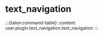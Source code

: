 # text_navigation

:::{talon:command-table}
:context: user.plugin.text_navigation.text_navigation
:::
